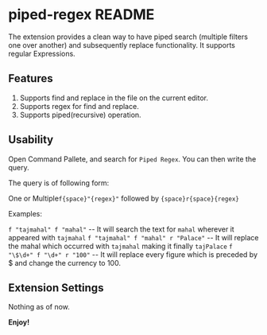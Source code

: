 # piped-regex README

The extension provides a clean way to have piped search (multiple filters one over another) and subsequently replace functionality. It supports regular Expressions.

## Features

1. Supports find and replace in the file on the current editor.
2. Supports regex for find and replace.
3. Supports piped(recursive) operation.

## Usability

Open Command Pallete, and search for `Piped Regex`. You can then write the query.

The query is of following form:

One or Multiple`f{space}"{regex}"` followed by `{space}r{space}{regex}`

Examples:

`f "tajmahal" f "mahal"` -- It will search the text for `mahal` wherever it appeared with `tajmahal`
`f "tajmahal" f "mahal" r "Palace"` -- It will replace the mahal which occurred with `tajmahal` making it finally `tajPalace`
`f "\$\d+" f "\d+" r "100"` -- It will replace every figure which is preceded by $ and change the currency to 100.


## Extension Settings

Nothing as of now.

**Enjoy!**
